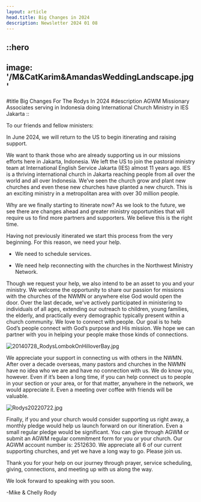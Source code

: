 ```yaml
---
layout: article
head.title: Big Changes in 2024
description: Newsletter 2024 01 08
---
```


::hero
---
image: '/M&CatKarim&AmandasWeddingLandscape.jpg'
---
#title
Big Changes For The Rodys In 2024
#description
AGWM Missionary Associates serving in Indonesia doing International Church Ministry in IES Jakarta 
::


To our friends and fellow ministers:

In June 2024, we will return to the US to begin itinerating and raising support.

We want to thank those who are already supporting us in our missions efforts here in Jakarta, Indonesia. We left the US to join the pastoral ministry team at International English Service Jakarta (IES) almost 11 years ago. IES is a thriving international church in Jakarta reaching people from all over the world and all over Indonesia. We’ve seen the church grow and plant new churches and even these new churches have planted a new church. This is an exciting ministry in a metropolitan area with over 30 million people. 

Why are we finally starting to itinerate now? As we look to the future, we see there are changes ahead and greater ministry opportunities that will require us to find more partners and supporters. We believe this is the right time.

Having not previously itinerated we start this process from the very beginning. For this reason, we need your help. 

  - We need to schedule services. 

  - We need help reconnecting with the churches in the Northwest Ministry Network.

Though we request your help, we also intend to be an asset to you and your ministry. We welcome the opportunity to share our passion for missions with the churches of the NWMN or anywhere else God would open the door. Over the last decade, we've actively participated in ministering to individuals of all ages, extending our outreach to children, young families, the elderly, and practically every demographic typically present within a church community. We love to connect with people. Our goal is to help God’s people connect with God’s purpose and His mission. We hope we can partner with you in helping your people make those kinds of connections.

![20140728_RodysLombokOnHilloverBay.jpg](/20140728_RodysLombokOnHilloverBay.jpg)

We appreciate your support in connecting us with others in the NWMN. After over a decade overseas, many pastors and churches in the NWMN have no idea who we are and have no connection with us. We do know you, however. Even if it’s been a long time, if you can help connect us to people in your section or your area, or for that matter, anywhere in the network, we would appreciate it. Even a meeting over coffee with friends will be valuable. 

![Rodys20220722.jpg](/Rodys20220722.jpg)

Finally, if you and your church would consider supporting us right away, a monthly pledge would help us launch forward on our itineration. Even a small regular pledge would be significant. You can give through AGWM or submit an AGWM regular commitment form for you or your church. Our AGWM account number is: 2512630. We appreciate all 6 of our current supporting churches, and yet we have a long way to go. Please join us. 

Thank you for your help on our journey through prayer, service scheduling, giving, connections, and meeting up with us along the way.

We look forward to speaking with you soon. 


-Mike & Chelly Rody






